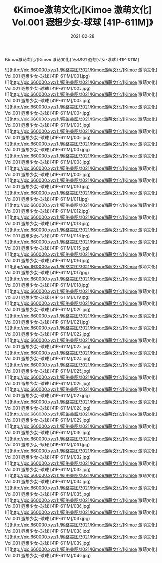 ﻿---
layout: post
title:  《Kimoe激萌文化/[Kimoe 激萌文化] Vol.001 遐想少女-球球 [41P-611M]》
date:   2021-02-28
img: http://pic.660000.xyz/1:/网络美图/2021/Kimoe激萌文化/[Kimoe 激萌文化] Vol.001 遐想少女-球球 [41P-611M]/000.jpg
categories: [美女, 清纯, 唯美]
---

Kimoe激萌文化/[Kimoe 激萌文化] Vol.001 遐想少女-球球 [41P-611M]

 ![](http://pic.660000.xyz/1:/网络美图/2021/Kimoe激萌文化/[Kimoe 激萌文化] Vol.001 遐想少女-球球 [41P-611M]/001.jpg) <br>![](http://pic.660000.xyz/1:/网络美图/2021/Kimoe激萌文化/[Kimoe 激萌文化] Vol.001 遐想少女-球球 [41P-611M]/002.jpg) <br>![](http://pic.660000.xyz/1:/网络美图/2021/Kimoe激萌文化/[Kimoe 激萌文化] Vol.001 遐想少女-球球 [41P-611M]/003.jpg) <br>![](http://pic.660000.xyz/1:/网络美图/2021/Kimoe激萌文化/[Kimoe 激萌文化] Vol.001 遐想少女-球球 [41P-611M]/004.jpg) <br>![](http://pic.660000.xyz/1:/网络美图/2021/Kimoe激萌文化/[Kimoe 激萌文化] Vol.001 遐想少女-球球 [41P-611M]/005.jpg) <br>![](http://pic.660000.xyz/1:/网络美图/2021/Kimoe激萌文化/[Kimoe 激萌文化] Vol.001 遐想少女-球球 [41P-611M]/006.jpg) <br>![](http://pic.660000.xyz/1:/网络美图/2021/Kimoe激萌文化/[Kimoe 激萌文化] Vol.001 遐想少女-球球 [41P-611M]/007.jpg) <br>![](http://pic.660000.xyz/1:/网络美图/2021/Kimoe激萌文化/[Kimoe 激萌文化] Vol.001 遐想少女-球球 [41P-611M]/008.jpg) <br>![](http://pic.660000.xyz/1:/网络美图/2021/Kimoe激萌文化/[Kimoe 激萌文化] Vol.001 遐想少女-球球 [41P-611M]/009.jpg) <br>![](http://pic.660000.xyz/1:/网络美图/2021/Kimoe激萌文化/[Kimoe 激萌文化] Vol.001 遐想少女-球球 [41P-611M]/010.jpg) <br>![](http://pic.660000.xyz/1:/网络美图/2021/Kimoe激萌文化/[Kimoe 激萌文化] Vol.001 遐想少女-球球 [41P-611M]/011.jpg) <br>![](http://pic.660000.xyz/1:/网络美图/2021/Kimoe激萌文化/[Kimoe 激萌文化] Vol.001 遐想少女-球球 [41P-611M]/012.jpg) <br>![](http://pic.660000.xyz/1:/网络美图/2021/Kimoe激萌文化/[Kimoe 激萌文化] Vol.001 遐想少女-球球 [41P-611M]/013.jpg) <br>![](http://pic.660000.xyz/1:/网络美图/2021/Kimoe激萌文化/[Kimoe 激萌文化] Vol.001 遐想少女-球球 [41P-611M]/014.jpg) <br>![](http://pic.660000.xyz/1:/网络美图/2021/Kimoe激萌文化/[Kimoe 激萌文化] Vol.001 遐想少女-球球 [41P-611M]/015.jpg) <br>![](http://pic.660000.xyz/1:/网络美图/2021/Kimoe激萌文化/[Kimoe 激萌文化] Vol.001 遐想少女-球球 [41P-611M]/016.jpg) <br>![](http://pic.660000.xyz/1:/网络美图/2021/Kimoe激萌文化/[Kimoe 激萌文化] Vol.001 遐想少女-球球 [41P-611M]/017.jpg) <br>![](http://pic.660000.xyz/1:/网络美图/2021/Kimoe激萌文化/[Kimoe 激萌文化] Vol.001 遐想少女-球球 [41P-611M]/018.jpg) <br>![](http://pic.660000.xyz/1:/网络美图/2021/Kimoe激萌文化/[Kimoe 激萌文化] Vol.001 遐想少女-球球 [41P-611M]/019.jpg) <br>![](http://pic.660000.xyz/1:/网络美图/2021/Kimoe激萌文化/[Kimoe 激萌文化] Vol.001 遐想少女-球球 [41P-611M]/020.jpg) <br>![](http://pic.660000.xyz/1:/网络美图/2021/Kimoe激萌文化/[Kimoe 激萌文化] Vol.001 遐想少女-球球 [41P-611M]/021.jpg) <br>![](http://pic.660000.xyz/1:/网络美图/2021/Kimoe激萌文化/[Kimoe 激萌文化] Vol.001 遐想少女-球球 [41P-611M]/022.jpg) <br>![](http://pic.660000.xyz/1:/网络美图/2021/Kimoe激萌文化/[Kimoe 激萌文化] Vol.001 遐想少女-球球 [41P-611M]/023.jpg) <br>![](http://pic.660000.xyz/1:/网络美图/2021/Kimoe激萌文化/[Kimoe 激萌文化] Vol.001 遐想少女-球球 [41P-611M]/024.jpg) <br>![](http://pic.660000.xyz/1:/网络美图/2021/Kimoe激萌文化/[Kimoe 激萌文化] Vol.001 遐想少女-球球 [41P-611M]/025.jpg) <br>![](http://pic.660000.xyz/1:/网络美图/2021/Kimoe激萌文化/[Kimoe 激萌文化] Vol.001 遐想少女-球球 [41P-611M]/026.jpg) <br>![](http://pic.660000.xyz/1:/网络美图/2021/Kimoe激萌文化/[Kimoe 激萌文化] Vol.001 遐想少女-球球 [41P-611M]/027.jpg) <br>![](http://pic.660000.xyz/1:/网络美图/2021/Kimoe激萌文化/[Kimoe 激萌文化] Vol.001 遐想少女-球球 [41P-611M]/028.jpg) <br>![](http://pic.660000.xyz/1:/网络美图/2021/Kimoe激萌文化/[Kimoe 激萌文化] Vol.001 遐想少女-球球 [41P-611M]/029.jpg) <br>![](http://pic.660000.xyz/1:/网络美图/2021/Kimoe激萌文化/[Kimoe 激萌文化] Vol.001 遐想少女-球球 [41P-611M]/030.jpg) <br>![](http://pic.660000.xyz/1:/网络美图/2021/Kimoe激萌文化/[Kimoe 激萌文化] Vol.001 遐想少女-球球 [41P-611M]/031.jpg) <br>![](http://pic.660000.xyz/1:/网络美图/2021/Kimoe激萌文化/[Kimoe 激萌文化] Vol.001 遐想少女-球球 [41P-611M]/032.jpg) <br>![](http://pic.660000.xyz/1:/网络美图/2021/Kimoe激萌文化/[Kimoe 激萌文化] Vol.001 遐想少女-球球 [41P-611M]/033.jpg) <br>![](http://pic.660000.xyz/1:/网络美图/2021/Kimoe激萌文化/[Kimoe 激萌文化] Vol.001 遐想少女-球球 [41P-611M]/034.jpg) <br>![](http://pic.660000.xyz/1:/网络美图/2021/Kimoe激萌文化/[Kimoe 激萌文化] Vol.001 遐想少女-球球 [41P-611M]/035.jpg) <br>![](http://pic.660000.xyz/1:/网络美图/2021/Kimoe激萌文化/[Kimoe 激萌文化] Vol.001 遐想少女-球球 [41P-611M]/036.jpg) <br>![](http://pic.660000.xyz/1:/网络美图/2021/Kimoe激萌文化/[Kimoe 激萌文化] Vol.001 遐想少女-球球 [41P-611M]/037.jpg) <br>![](http://pic.660000.xyz/1:/网络美图/2021/Kimoe激萌文化/[Kimoe 激萌文化] Vol.001 遐想少女-球球 [41P-611M]/038.jpg) <br>![](http://pic.660000.xyz/1:/网络美图/2021/Kimoe激萌文化/[Kimoe 激萌文化] Vol.001 遐想少女-球球 [41P-611M]/039.jpg) <br>![](http://pic.660000.xyz/1:/网络美图/2021/Kimoe激萌文化/[Kimoe 激萌文化] Vol.001 遐想少女-球球 [41P-611M]/040.jpg) <br>